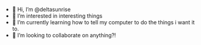 - 👋 Hi, I’m @deltasunrise
- 👀 I’m interested in interesting things
- 🌱 I’m currently learning how to tell my computer to do the things i want it to.
- 💞️ I’m looking to collaborate on anything?! 


<!---
deltasunrise/deltasunrise is a ✨ special ✨ repository because its `README.md` (this file) appears on your GitHub profile.
You can click the Preview link to take a look at your changes.
--->
